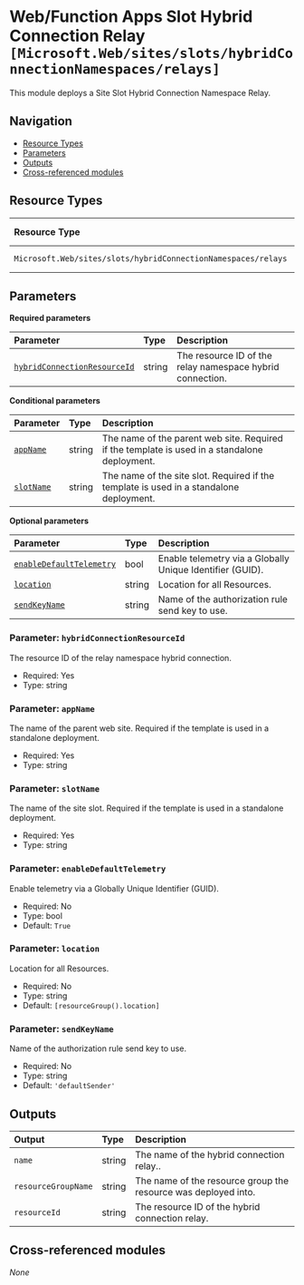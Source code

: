 # Web/Function Apps Slot Hybrid Connection Relay `[Microsoft.Web/sites/slots/hybridConnectionNamespaces/relays]`

This module deploys a Site Slot Hybrid Connection Namespace Relay.

## Navigation

- [Resource Types](#Resource-Types)
- [Parameters](#Parameters)
- [Outputs](#Outputs)
- [Cross-referenced modules](#Cross-referenced-modules)

## Resource Types

| Resource Type | API Version |
| :-- | :-- |
| `Microsoft.Web/sites/slots/hybridConnectionNamespaces/relays` | [2022-09-01](https://learn.microsoft.com/en-us/azure/templates/Microsoft.Web/2022-09-01/sites/slots/hybridConnectionNamespaces/relays) |

## Parameters

**Required parameters**

| Parameter | Type | Description |
| :-- | :-- | :-- |
| [`hybridConnectionResourceId`](#parameter-hybridconnectionresourceid) | string | The resource ID of the relay namespace hybrid connection. |

**Conditional parameters**

| Parameter | Type | Description |
| :-- | :-- | :-- |
| [`appName`](#parameter-appname) | string | The name of the parent web site. Required if the template is used in a standalone deployment. |
| [`slotName`](#parameter-slotname) | string | The name of the site slot. Required if the template is used in a standalone deployment. |

**Optional parameters**

| Parameter | Type | Description |
| :-- | :-- | :-- |
| [`enableDefaultTelemetry`](#parameter-enabledefaulttelemetry) | bool | Enable telemetry via a Globally Unique Identifier (GUID). |
| [`location`](#parameter-location) | string | Location for all Resources. |
| [`sendKeyName`](#parameter-sendkeyname) | string | Name of the authorization rule send key to use. |

### Parameter: `hybridConnectionResourceId`

The resource ID of the relay namespace hybrid connection.

- Required: Yes
- Type: string

### Parameter: `appName`

The name of the parent web site. Required if the template is used in a standalone deployment.

- Required: Yes
- Type: string

### Parameter: `slotName`

The name of the site slot. Required if the template is used in a standalone deployment.

- Required: Yes
- Type: string

### Parameter: `enableDefaultTelemetry`

Enable telemetry via a Globally Unique Identifier (GUID).

- Required: No
- Type: bool
- Default: `True`

### Parameter: `location`

Location for all Resources.

- Required: No
- Type: string
- Default: `[resourceGroup().location]`

### Parameter: `sendKeyName`

Name of the authorization rule send key to use.

- Required: No
- Type: string
- Default: `'defaultSender'`


## Outputs

| Output | Type | Description |
| :-- | :-- | :-- |
| `name` | string | The name of the hybrid connection relay.. |
| `resourceGroupName` | string | The name of the resource group the resource was deployed into. |
| `resourceId` | string | The resource ID of the hybrid connection relay. |

## Cross-referenced modules

_None_
